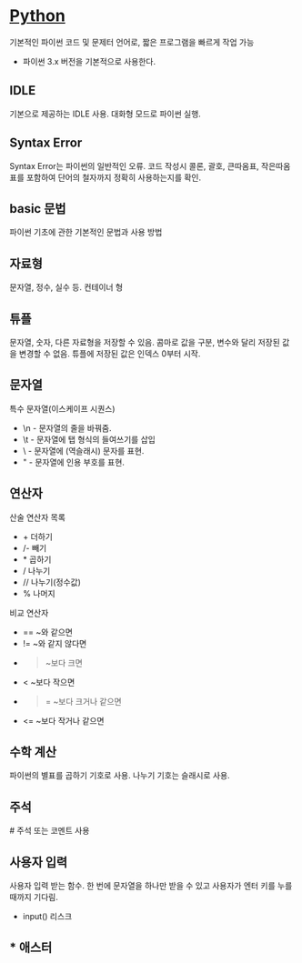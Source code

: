 # [Python](https://github.com/11618nathan/Python) 

기본적인 파이썬 코드 및 문제터 언어로, 짧은 프로그램을 빠르게 작업 가능

* 파이썬 3.x 버전을 기본적으로 사용한다.

## IDLE

기본으로 제공하는 IDLE 사용.
대화형 모드로 파이썬 실행.

## Syntax Error

Syntax Error는 파이썬의 일반적인 오류. 
코드 작성시 콜론, 괄호, 큰따옴표, 작은따옴표를 포함하여 단어의 철자까지 정확히 사용하는지를 확인.

## basic 문법

파이썬 기초에 관한 기본적인 문법과 사용 방법

## 자료형

문자열, 정수, 실수 등. 컨테이너 형

## 튜플

문자열, 숫자, 다른 자료형을  저장할 수 있음. 콤마로 값을 구분, 변수와 달리 저장된 값을 변경할 수 없음. 튜플에 저장된 값은 인덱스 0부터 시작.

## 문자열

특수 문자열(이스케이프 시퀀스) 
* \n - 문자열의 줄을 바꿔줌.
* \t - 문자열에 탭 형식의 들여쓰기를 삽입
* \\ - 문자열에 \(역슬래시) 문자를 표현.
* \" - 문자열에 인용 부호를 표현.

## 연산자

산술 연산자 목록
* \+ 더하기
* /- 빼기
* \* 곱하기
* / 나누기
* // 나누기(정수값)
* % 나머지

비교 연산자
* == ~와 같으면
* != ~와 같지 않다면
* > ~보다 크면
* < ~보다 작으면
* >= ~보다 크거나 같으면
* <= ~보다 작거나 같으면

## 수학 계산

파이썬의 별표를 곱하기 기호로 사용.
나누기 기호는 슬래시로 사용.



## 주석
\# 주석 또는 코멘트 사용

## 사용자 입력
사용자 입력 받는 함수. 한 번에 문자열을 하나만 받을 수 있고 사용자가 엔터 키를 누를 때까지 기다림.
* input()
리스크

## * 애스터

